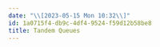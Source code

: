 ```yaml
---
date: "\\[2023-05-15 Mon 10:32\\]"
id: 1a0715f4-db9c-4df4-9524-f59d12b58be8
title: Tandem Queues
---
```


